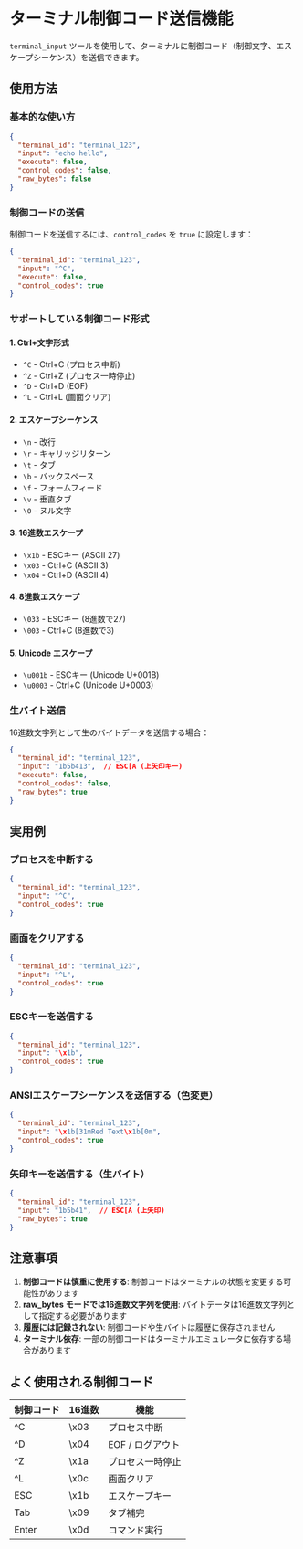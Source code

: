 # ターミナル制御コード送信機能

`terminal_input` ツールを使用して、ターミナルに制御コード（制御文字、エスケープシーケンス）を送信できます。

## 使用方法

### 基本的な使い方

```json
{
  "terminal_id": "terminal_123",
  "input": "echo hello",
  "execute": false,
  "control_codes": false,
  "raw_bytes": false
}
```

### 制御コードの送信

制御コードを送信するには、`control_codes` を `true` に設定します：

```json
{
  "terminal_id": "terminal_123",
  "input": "^C",
  "execute": false,
  "control_codes": true
}
```

### サポートしている制御コード形式

#### 1. Ctrl+文字形式
- `^C` - Ctrl+C (プロセス中断)
- `^Z` - Ctrl+Z (プロセス一時停止)
- `^D` - Ctrl+D (EOF)
- `^L` - Ctrl+L (画面クリア)

#### 2. エスケープシーケンス
- `\n` - 改行
- `\r` - キャリッジリターン
- `\t` - タブ
- `\b` - バックスペース
- `\f` - フォームフィード
- `\v` - 垂直タブ
- `\0` - ヌル文字

#### 3. 16進数エスケープ
- `\x1b` - ESCキー (ASCII 27)
- `\x03` - Ctrl+C (ASCII 3)
- `\x04` - Ctrl+D (ASCII 4)

#### 4. 8進数エスケープ
- `\033` - ESCキー (8進数で27)
- `\003` - Ctrl+C (8進数で3)

#### 5. Unicode エスケープ
- `\u001b` - ESCキー (Unicode U+001B)
- `\u0003` - Ctrl+C (Unicode U+0003)

### 生バイト送信

16進数文字列として生のバイトデータを送信する場合：

```json
{
  "terminal_id": "terminal_123",
  "input": "1b5b413",  // ESC[A (上矢印キー)
  "execute": false,
  "control_codes": false,
  "raw_bytes": true
}
```

## 実用例

### プロセスを中断する
```json
{
  "terminal_id": "terminal_123",
  "input": "^C",
  "control_codes": true
}
```

### 画面をクリアする
```json
{
  "terminal_id": "terminal_123",
  "input": "^L",
  "control_codes": true
}
```

### ESCキーを送信する
```json
{
  "terminal_id": "terminal_123",
  "input": "\x1b",
  "control_codes": true
}
```

### ANSIエスケープシーケンスを送信する（色変更）
```json
{
  "terminal_id": "terminal_123",
  "input": "\x1b[31mRed Text\x1b[0m",
  "control_codes": true
}
```

### 矢印キーを送信する（生バイト）
```json
{
  "terminal_id": "terminal_123",
  "input": "1b5b41",  // ESC[A (上矢印)
  "raw_bytes": true
}
```

## 注意事項

1. **制御コードは慎重に使用する**: 制御コードはターミナルの状態を変更する可能性があります
2. **raw_bytes モードでは16進数文字列を使用**: バイトデータは16進数文字列として指定する必要があります
3. **履歴には記録されない**: 制御コードや生バイトは履歴に保存されません
4. **ターミナル依存**: 一部の制御コードはターミナルエミュレータに依存する場合があります

## よく使用される制御コード

| 制御コード | 16進数 | 機能 |
|-----------|--------|------|
| ^C | \x03 | プロセス中断 |
| ^D | \x04 | EOF / ログアウト |
| ^Z | \x1a | プロセス一時停止 |
| ^L | \x0c | 画面クリア |
| ESC | \x1b | エスケープキー |
| Tab | \x09 | タブ補完 |
| Enter | \x0d | コマンド実行 |
